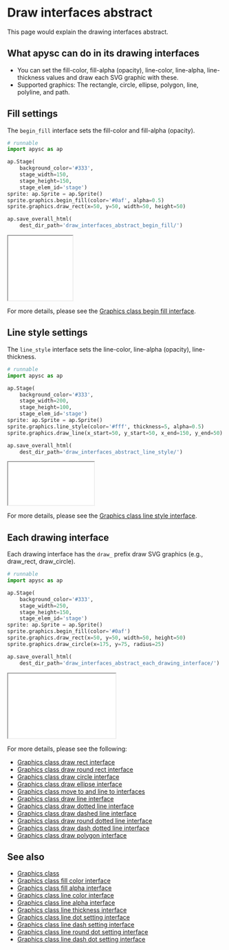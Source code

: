 # Draw interfaces abstract

This page would explain the drawing interfaces abstract.

## What apysc can do in its drawing interfaces

- You can set the fill-color, fill-alpha (opacity), line-color, line-alpha, line-thickness values and draw each SVG graphic with these.
- Supported graphics: The rectangle, circle, ellipse, polygon, line, polyline, and path.

## Fill settings

The `begin_fill` interface sets the fill-color and fill-alpha (opacity).

```py
# runnable
import apysc as ap

ap.Stage(
    background_color='#333',
    stage_width=150,
    stage_height=150,
    stage_elem_id='stage')
sprite: ap.Sprite = ap.Sprite()
sprite.graphics.begin_fill(color='#0af', alpha=0.5)
sprite.graphics.draw_rect(x=50, y=50, width=50, height=50)

ap.save_overall_html(
    dest_dir_path='draw_interfaces_abstract_begin_fill/')
```

<iframe src="static/draw_interfaces_abstract_begin_fill/index.html" width="150" height="150"></iframe>

For more details, please see the [Graphics class begin fill interface](graphics_begin_fill.md).

## Line style settings

The `line_style` interface sets the line-color, line-alpha (opacity), line-thickness.

```py
# runnable
import apysc as ap

ap.Stage(
    background_color='#333',
    stage_width=200,
    stage_height=100,
    stage_elem_id='stage')
sprite: ap.Sprite = ap.Sprite()
sprite.graphics.line_style(color='#fff', thickness=5, alpha=0.5)
sprite.graphics.draw_line(x_start=50, y_start=50, x_end=150, y_end=50)

ap.save_overall_html(
    dest_dir_path='draw_interfaces_abstract_line_style/')
```

<iframe src="static/draw_interfaces_abstract_line_style/index.html" width="200" height="100"></iframe>

For more details, please see the [Graphics class line style interface](graphics_line_style.md).

## Each drawing interface

Each drawing interface has the `draw_` prefix draw SVG graphics (e.g., draw_rect, draw_circle).

```py
# runnable
import apysc as ap

ap.Stage(
    background_color='#333',
    stage_width=250,
    stage_height=150,
    stage_elem_id='stage')
sprite: ap.Sprite = ap.Sprite()
sprite.graphics.begin_fill(color='#0af')
sprite.graphics.draw_rect(x=50, y=50, width=50, height=50)
sprite.graphics.draw_circle(x=175, y=75, radius=25)

ap.save_overall_html(
    dest_dir_path='draw_interfaces_abstract_each_drawing_interface/')
```

<iframe src="static/draw_interfaces_abstract_each_drawing_interface/index.html" width="250" height="150"></iframe>

For more details, please see the following:

- [Graphics class draw rect interface](graphics_draw_rect.md)
- [Graphics class draw round rect interface](graphics_draw_round_rect.md)
- [Graphics class draw circle interface](graphics_draw_circle.md)
- [Graphics class draw ellipse interface](graphics_draw_ellipse.md)
- [Graphics class move to and line to interfaces](graphics_move_to_and_line_to.md)
- [Graphics class draw line interface](graphics_draw_line.md)
- [Graphics class draw dotted line interface](graphics_draw_dotted_line.md)
- [Graphics class draw dashed line interface](graphics_draw_dashed_line.md)
- [Graphics class draw round dotted line interface](graphics_draw_round_dotted_line.md)
- [Graphics class draw dash dotted line interface](graphics_draw_dash_dotted_line.md)
- [Graphics class draw polygon interface](graphics_draw_polygon.md)

## See also

- [Graphics class](graphics.md)
- [Graphics class fill color interface](graphics_fill_color.md)
- [Graphics class fill alpha interface](graphics_fill_alpha.md)
- [Graphics class line color interface](graphics_line_color.md)
- [Graphics class line alpha interface](graphics_line_alpha.md)
- [Graphics class line thickness interface](graphics_line_thickness.md)
- [Graphics class line dot setting interface](graphics_line_dot_setting.md)
- [Graphics class line dash setting interface](graphics_line_dash_setting.md)
- [Graphics class line round dot setting interface](graphics_line_round_dot_setting.md)
- [Graphics class line dash dot setting interface](graphics_line_dash_dot_setting.md)
